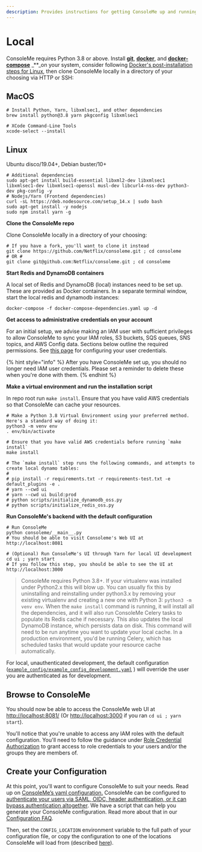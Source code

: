 ```yaml
---
description: Provides instructions for getting ConsoleMe up and running locally.
---
```


# Local

ConsoleMe requires Python 3.8 or above. Install [**git**](https://git-scm.com/book/en/v2/Getting-Started-Installing-Git), [**docker**](https://docs.docker.com/get-docker/), and [**docker-compose**](https://docs.docker.com/compose/install/) _\*\*_on your system, consider following [Docker's post-installation steps for Linux](https://docs.docker.com/engine/install/linux-postinstall/), then clone ConsoleMe locally in a directory of your choosing via HTTP or SSH:

## MacOS

```text
# Install Python, Yarn, libxmlsec1, and other dependencies
brew install python@3.8 yarn pkgconfig libxmlsec1

# XCode Command-Line Tools
xcode-select --install
```

## Linux

Ubuntu disco/19.04+, Debian buster/10+

```text
# Additional dependencies
sudo apt-get install build-essential libxml2-dev libxmlsec1 libxmlsec1-dev libxmlsec1-openssl musl-dev libcurl4-nss-dev python3-dev pkg-config -y
# Nodejs/Yarn (Frontend dependencies)
curl -sL https://deb.nodesource.com/setup_14.x | sudo bash
sudo apt-get install -y nodejs
sudo npm install yarn -g
```

**Clone the ConsoleMe repo**

Clone ConsoleMe locally in a directory of your choosing:

```text
# If you have a fork, you'll want to clone it instead
git clone https://github.com/Netflix/consoleme.git ; cd consoleme
# OR # 
git clone git@github.com:Netflix/consoleme.git ; cd consoleme
```

**Start Redis and DynamoDB containers**

A local set of Redis and DynamoDB \(local\) instances need to be set up. These are provided as Docker containers. In a separate terminal window, start the local redis and dynamodb instances:

```text
docker-compose -f docker-compose-dependencies.yaml up -d
```

**Get access to administrative credentials on your account**

For an initial setup, we advise making an IAM user with sufficient privileges to allow ConsoleMe to sync your IAM roles, S3 buckets, SQS queues, SNS topics, and AWS Config data. Sections below outline the required permissions. See [this page](https://docs.aws.amazon.com/cli/latest/userguide/cli-configure-files.html) for configuring your user credentials.

{% hint style="info" %}
After you have ConsoleMe set up, you should no longer need IAM user credentials. Please set a reminder to delete these when you're done with them.
{% endhint %}

**Make a virtual environment and run the installation script**

In repo root run `make install`. Ensure that you have valid AWS credentials so that ConsoleMe can cache your resources.

```text
# Make a Python 3.8 Virtual Environment using your preferred method. Here's a standard way of doing it:
python3 -m venv env
. env/bin/activate

# Ensure that you have valid AWS credentials before running `make install`
make install

# The `make install` step runs the following commands, and attempts to create local dynamo tables:
#
# pip install -r requirements.txt -r requirements-test.txt -e default_plugins -e .
# yarn --cwd ui
# yarn --cwd ui build:prod
# python scripts/initialize_dynamodb_oss.py
# python scripts/initialize_redis_oss.py
```

**Run ConsoleMe's backend with the default configuration**

```text
# Run ConsoleMe
python consoleme/__main__.py
# You should be able to visit Consoleme's Web UI at http://localhost:8081
```

```text
# (Optional) Run ConsoleMe's UI through Yarn for local UI development
cd ui ; yarn start
# If you follow this step, you should be able to see the UI at http://localhost:3000
```

> ConsoleMe requires Python 3.8+. If your virtualenv was installed under Python2.x this will blow up. You can usually fix this by uninstalling and reinstalling under python3.x by removing your existing virtualenv and creating a new one with Python 3: `python3 -m venv env`. When the `make install` command is running, it will install all the dependencies, and it will also run ConsoleMe Celery tasks to populate its Redis cache if necessary. This also updates the local DynamoDB instance, which persists data on disk. This command will need to be run anytime you want to update your local cache. In a production environment, you'd be running Celery, which has scheduled tasks that would update your resource cache automatically.

For local, unauthenticated development, the default configuration \([`example_config/example_config_development.yaml`](https://github.com/Netflix/consoleme/blob/master/example_config/example_config_development.yaml) \) will override the user you are authenticated as for development.

## Browse to ConsoleMe

You should now be able to access the ConsoleMe web UI at [http://localhost:8081/](http://localhost:8081/) \(Or [http://localhost:3000](http://localhost:3000) if you ran `cd ui ; yarn start`\).

You'll notice that you're unable to access any IAM roles with the default configuration. You'll need to follow the guidance under [Role Credential Authorization](../configuration/role-credential-authorization/) to grant access to role credentials to your users and/or the groups they are members of.

## Create your Configuration

At this point, you'll want to configure ConsoleMe to suit your needs. Read up on [ConsoleMe’s yaml configuration.](../configuration/) ConsoleMe can be configured to [authenticate your users via SAML, OIDC, header authentication, or it can bypass authentication altogether](../configuration/authentication-and-authorization/). We have a script that can help you generate your ConsoleMe configuration. Read more about that in our [Configuration FAQ](../configuration/#configuring-consoleme-is-complicated-is-there-something-that-can-help-me-generate-a-configuration).

Then, set the `CONFIG_LOCATION` environment variable to the full path of your configuration file, or copy the configuration to one of the locations ConsoleMe will load from \(described [here](../configuration/#how-does-consoleme-determine-its-configuration)\).

